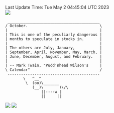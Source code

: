 Last Update Time: 
Tue May  2 04:45:04 UTC 2023
<br>![](https://img.shields.io/badge/%E5%A4%A7%E5%AE%B6-%E5%AE%89%E5%AE%89-green)<br>
```
 _________________________________________
/ October.                                \
|                                         |
| This is one of the peculiarly dangerous |
| months to speculate in stocks in.       |
|                                         |
| The others are July, January,           |
| September, April, November, May, March, |
| June, December, August, and February.   |
|                                         |
| -- Mark Twain, "Pudd'nhead Wilson's     |
\ Calendar"                               /
 -----------------------------------------
        \   ^__^
         \  (oo)\_______
            (__)\       )\/\
                ||----w |
                ||     ||
```
![](https://github-readme-stats.vercel.app/api?username=chenlitw)
![](https://github-readme-stats.vercel.app/api/top-langs/?username=chenlitw)
